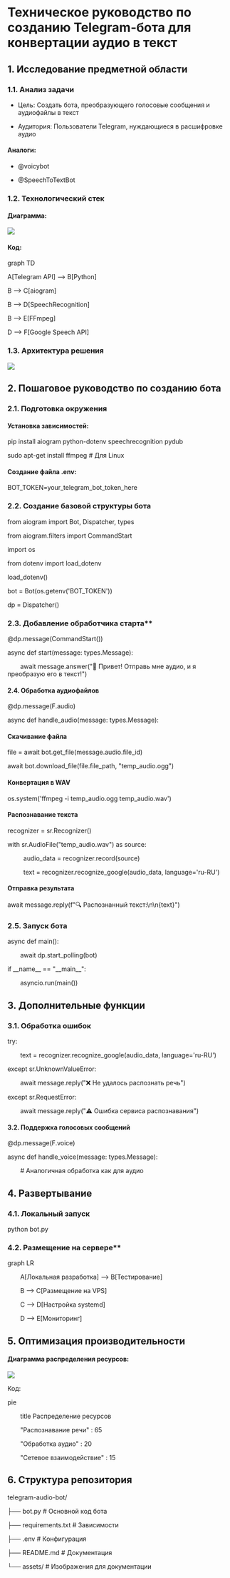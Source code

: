 ﻿# Техническое руководство по созданию Telegram-бота для конвертации аудио в текст

## 1. Исследование предметной области

### 1.1. Анализ задачи

* Цель: Создать бота, преобразующего голосовые сообщения и аудиофайлы в текст

* Аудитория: Пользователи Telegram, нуждающиеся в расшифровке аудио

#### Аналоги:

* @voicybot

* @SpeechToTextBot

### 1.2. Технологический стек

#### Диаграмма: 

![](Aspose.Words.077e33cc-d4a9-4337-857d-cf039e4b2415.001.png)

#### Код:

graph TD

A[Telegram API] --> B[Python]

B --> C[aiogram]

B --> D[SpeechRecognition]

B --> E[FFmpeg]

D --> F[Google Speech API]

### 1.3. Архитектура решения

![](Aspose.Words.077e33cc-d4a9-4337-857d-cf039e4b2415.002.png)

## 2. Пошаговое руководство по созданию бота

### 2.1. Подготовка окружения

#### Установка зависимостей:

pip install aiogram python-dotenv speechrecognition pydub

sudo apt-get install ffmpeg  # Для Linux

#### Создание файла .env:

BOT\_TOKEN=your\_telegram\_bot\_token\_here

### 2.2. Создание базовой структуры бота

from aiogram import Bot, Dispatcher, types

from aiogram.filters import CommandStart

import os

from dotenv import load\_dotenv

load\_dotenv()

bot = Bot(os.getenv('BOT\_TOKEN'))

dp = Dispatcher()

### 2.3. Добавление обработчика старта**

@dp.message(CommandStart())

async def start(message: types.Message):

`    `await message.answer("👋 Привет! Отправь мне аудио, и я преобразую его в текст!")

#### 2.4. Обработка аудиофайлов

@dp.message(F.audio)

async def handle\_audio(message: types.Message):

#### Скачивание файла

file = await bot.get\_file(message.audio.file\_id)

await bot.download\_file(file.file\_path, "temp\_audio.ogg")



#### Конвертация в WAV

os.system('ffmpeg -i temp\_audio.ogg temp\_audio.wav')



#### Распознавание текста

recognizer = sr.Recognizer()

with sr.AudioFile("temp\_audio.wav") as source:

`     `audio\_data = recognizer.record(source)

`     `text = recognizer.recognize\_google(audio\_data, language='ru-RU')



#### Отправка результата

await message.reply(f"🔍 Распознанный текст:\n\n{text}")

### 2.5. Запуск бота

async def main():

`    `await dp.start\_polling(bot)

if \_\_name\_\_ == "\_\_main\_\_":

`    `asyncio.run(main())

## 3. Дополнительные функции

### 3.1. Обработка ошибок

try:

`    `text = recognizer.recognize\_google(audio\_data, language='ru-RU')

except sr.UnknownValueError:

`    `await message.reply("❌ Не удалось распознать речь")

except sr.RequestError:

`    `await message.reply("⚠️ Ошибка сервиса распознавания")

#### 3.2. Поддержка голосовых сообщений

@dp.message(F.voice)

async def handle\_voice(message: types.Message):

`    `# Аналогичная обработка как для аудио

## 4. Развертывание

### 4.1. Локальный запуск

python bot.py

### 4.2. Размещение на сервере**

graph LR

`    `A[Локальная разработка] --> B[Тестирование]

`    `B --> C[Размещение на VPS]

`    `C --> D[Настройка systemd]

`    `D --> E[Мониторинг]

## 5. Оптимизация производительности

#### Диаграмма распределения ресурсов:

![](Aspose.Words.077e33cc-d4a9-4337-857d-cf039e4b2415.003.png)

Код: 

pie

`    `title Распределение ресурсов

`    `"Распознавание речи" : 65

`    `"Обработка аудио" : 20

`    `"Сетевое взаимодействие" : 15

## 6. Структура репозитория

telegram-audio-bot/

├── bot.py            # Основной код бота

├── requirements.txt  # Зависимости

├── .env              # Конфигурация

├── README.md         # Документация

└── assets/           # Изображения для документации

